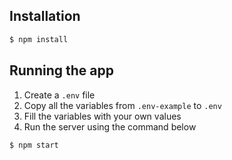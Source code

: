 ## Installation

```bash
$ npm install
```

## Running the app

1. Create a `.env` file
2. Copy all the variables from `.env-example` to `.env`
3. Fill the variables with your own values
4. Run the server using the command below

```bash
$ npm start
```

